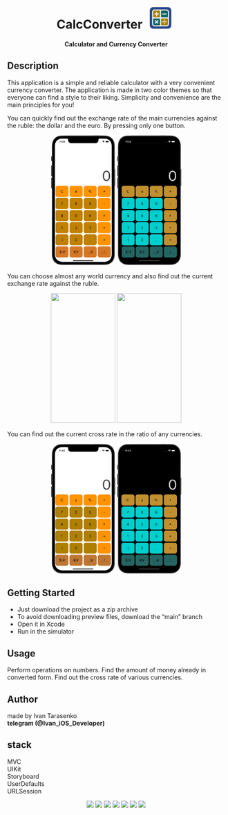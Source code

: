 <div align="center">
<br>
<h1>CalcConverter <img src="/Preview/icon.png" width="50" height="50" hspace="10"/></h1> 
</div>

<div align="center">
<h4>Calculator and Currency Converter</h4>
</div>

## Description

This application is a simple and reliable calculator with a very convenient currency converter. The application is made in two color themes so that everyone can find a style to their liking.
Simplicity and convenience are the main principles for you!

You can quickly find out the exchange rate of the main currencies against the ruble: the dollar and the euro. By pressing only one button.
<p align="center">
<img src="/Preview/dollarWhite.gif" width="149" height="300"/>
<img src="/Preview/dollarDark.gif" width="149" height="300"/>
</p>

You can choose almost any world currency and also find out the current exchange rate against the ruble.
<p align="center">
<img src="/Preview/popUpWhite.gif" width="149" height="300"/>
<img src="/Preview/popUpDark.gif" width="149" height="300"/>
</p>

You can find out the current cross rate in the ratio of any currencies.
<p align="center">
<img src="/Preview/pickerWhite.gif" width="149" height="300"/>
<img src="/Preview/pickerDark.gif" width="149" height="300"/>
</p>

## Getting Started
- Just download the project as a zip archive
- To avoid downloading preview files, download the “main” branch
- Open it in Xcode
- Run in the simulator

## Usage
Perform operations on numbers. Find the amount of money already in converted form. Find out the cross rate of various currencies.

## Author
made by Ivan Tarasenko  
**telegram (@Ivan_iOS_Developer)**

## stack
MVC  
UIKit  
Storyboard  
UserDefaults  
URLSession  

<p align="center">
<a href="https://github.com/realm/SwiftLint" alt="SwiftLint badge">
<img src="https://img.shields.io/badge/CodeStyle-SwiftLint-blueviolet"></a>
<a href="https://github.com/Ivan-Tarasenko/
Calculator_Converter/blob/main/LICENSE.txt">
<img src="https://img.shields.io/badge/license-MIT-green?style=flat"></a>
<a><img src="https://img.shields.io/github/commit-activity/y/Ivan-Tarasenko/
Calculator_Converter"></a>
<a><img src="https://img.shields.io/github/directory-file-count/Ivan-Tarasenko/
Calculator_Converter"></a>
<a><img src="https://img.shields.io/github/repo-size/Ivan-Tarasenko/
Calculator_Converter"></a>
<a><img src="https://img.shields.io/github/issues-pr-closed/Ivan-Tarasenko/Online_Bank?color=yellowgreen"></a>
<a><img src="https://img.shields.io/badge/language-Swift%205-orange.svg"></a>
</p>

